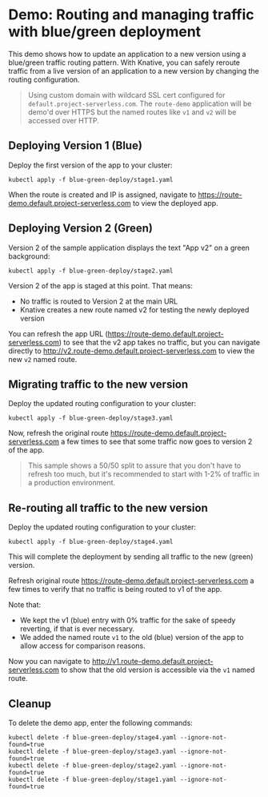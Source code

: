 # Demo: Routing and managing traffic with blue/green deployment

This demo shows how to update an application to a new version using a blue/green 
traffic routing pattern. With Knative, you can safely reroute traffic from a live version 
of an application to a new version by changing the routing configuration.

> Using custom domain with wildcard SSL cert configured for `default.project-serverless.com`. The `route-demo` application will be demo'd over HTTPS but the named routes like `v1` and `v2` will be accessed over HTTP. 

## Deploying Version 1 (Blue)

Deploy the first version of the app to your cluster:

`kubectl apply -f blue-green-deploy/stage1.yaml`

When the route is created and IP is assigned, navigate to https://route-demo.default.project-serverless.com 
to view the deployed app.

## Deploying Version 2 (Green)

Version 2 of the sample application displays the text "App v2" on a green background:

`kubectl apply -f blue-green-deploy/stage2.yaml`

Version 2 of the app is staged at this point. That means:

* No traffic is routed to Version 2 at the main URL
* Knative creates a new route named v2 for testing the newly deployed version

You can refresh the app URL (https://route-demo.default.project-serverless.com) to see that 
the v2 app takes no traffic, but you can navigate directly to http://v2.route-demo.default.project-serverless.com 
to view the new `v2` named route.

## Migrating traffic to the new version

Deploy the updated routing configuration to your cluster:

`kubectl apply -f blue-green-deploy/stage3.yaml`

Now, refresh the original route https://route-demo.default.project-serverless.com a few times to see 
that some traffic now goes to version 2 of the app.

> This sample shows a 50/50 split to assure that you don't have to refresh too much, but it's recommended 
  to start with 1-2% of traffic in a production environment.

## Re-routing all traffic to the new version

Deploy the updated routing configuration to your cluster:

`kubectl apply -f blue-green-deploy/stage4.yaml`

This will complete the deployment by sending all traffic to the new (green) version.

Refresh original route https://route-demo.default.project-serverless.com a few times to verify that 
no traffic is being routed to v1 of the app.

Note that:

* We kept the v1 (blue) entry with 0% traffic for the sake of speedy reverting, if that is ever necessary.
* We added the named route `v1` to the old (blue) version of the app to allow access for comparison reasons.

Now you can navigate to http://v1.route-demo.default.project-serverless.com to show that the old version 
is accessible via the `v1` named route.


## Cleanup

To delete the demo app, enter the following commands:

```
kubectl delete -f blue-green-deploy/stage4.yaml --ignore-not-found=true
kubectl delete -f blue-green-deploy/stage3.yaml --ignore-not-found=true
kubectl delete -f blue-green-deploy/stage2.yaml --ignore-not-found=true
kubectl delete -f blue-green-deploy/stage1.yaml --ignore-not-found=true
```
